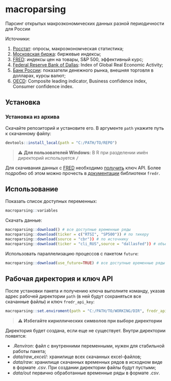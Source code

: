 # macroparsing
Парсинг открытых макроэкономических данных разной периодичности для России

 Источники:
 1. [Росстат](https://rosstat.gov.ru/): опросы, макроэкономческая статистика;
 2. [Московская биржа](https://moex.com/): биржевые индексы;
 3. [FRED](https://fred.stlouisfed.org/): индексы цен на товары, S&P 500, эффективный курс;
 4. [Federal Reserve Bank of Dallas](https://www.dallasfed.org/research/igrea): Index of Global Real Economic Activity;
 5. [Банк России](http://cbr.ru/): показатели денежного рынка, внешняя торговля в долларах, курсы валют;
 6. [OECD](https://data.oecd.org/): Composite leading indicator, Business confidence index, Consumer confidence index.

## Установка
### Установка из архива
Cкачайте репозиторий и установите его. В аргументе `path` укажите путь к скачанному файлу:
```r
devtools::install_local(path = "C:/PATH/TO/REPO")
```
> :warning: **Для пользователей Windows:** В R при разделении имён директорий используется <kbd>/</kbd>

Для скачивания данных c [FRED](https://fred.stlouisfed.org/) необходимо [получить](https://research.stlouisfed.org/docs/api/api_key.html) ключ API.
Более подробно об этом можно прочесть в [документации](https://cran.r-project.org/web/packages/fredr/vignettes/fredr.html#authentication) библиотеки `fredr`.

## Использование
Показать список доступных переменных:
```r
macroparsing::variables
```
Скачать данные:
```r
macroparsing::download() # все доступные временные ряды
macroparsing::download(ticker = c("RTSI", "SP500")) # по тикеру
macroparsing::download(source = "cbr")) # по источнику
macroparsing::download(ticker = "cli_RUS",source = "dallasfed")) # объединение источника и тикера
```

Использовать параллелизацию процессов с пакетом `future`:
```r
macroparsing::download(use_future=TRUE) # все доступные временные ряды
```

## Рабочая директория и ключ API
После установки пакета и получению ключа выполните команду, указав адрес рабочей директории `path` (в ней будут сохраняться все скачанные файлы) и ключ `fredr_api_key`:
```r
macroparsing::set.enviroment(path = "C:/PATH/TO/WORKING/DIR", fredr_api_key = "YourFredrAPIKey")
```
> :warning: **Избегайте кириллических символов при выборе директории** 

Директория будет создана, если еще не существует. Внутри директории появятся:
 - *.Renviron*: файл с внутренними переменными, нужен для стабильной работы пакета;
 - *data/raw_excel/:* хранилище всех скачанных excel-файлов;
 - *data/raw*: хранилище скачанных временных рядов в исходном виде в формате *.csv*. При создании директории файлы будут пустыми;
 - *data/out* первично обработанные временные ряды в формате *.csv*.
